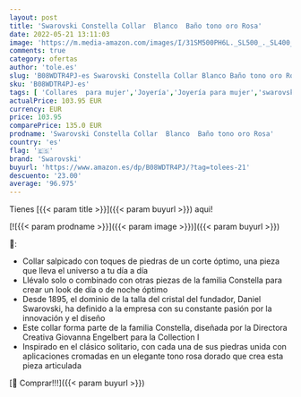 ```yaml
---
layout: post
title: 'Swarovski Constella Collar  Blanco  Baño tono oro Rosa'
date: 2022-05-21 13:11:03
image: 'https://m.media-amazon.com/images/I/31SM500PH6L._SL500_._SL400_.jpg'
comments: true
category: ofertas
author: 'tole.es'
slug: 'B08WDTR4PJ-es Swarovski Constella Collar Blanco Baño tono oro Rosa'
sku: 'B08WDTR4PJ-es'
tags: [ 'Collares  para mujer','Joyería','Joyería para mujer','swarovski','🇪🇸', ]
actualPrice: 103.95 EUR
currency: EUR
price: 103.95
comparePrice: 135.0 EUR
prodname: 'Swarovski Constella Collar  Blanco  Baño tono oro Rosa'
country: 'es'
flag: '🇪🇸'
brand: 'Swarovski'
buyurl: 'https://www.amazon.es/dp/B08WDTR4PJ/?tag=tolees-21'
descuento: '23.00'
average: '96.975'
---
```


Tienes [{{< param title >}}]({{< param buyurl >}}) aqui!

[![{{< param prodname >}}]({{< param image >}})]({{< param buyurl >}})

🔎:

- Collar salpicado con toques de piedras de un corte óptimo, una pieza que lleva el universo a tu día a día
- Llévalo solo o combinado con otras piezas de la familia Constella para crear un look de día o de noche óptimo
- Desde 1895, el dominio de la talla del cristal del fundador, Daniel Swarovski, ha definido a la empresa con su constante pasión por la innovación y el diseño
- Este collar forma parte de la familia Constella, diseñada por la Directora Creativa Giovanna Engelbert para la Collection I
- Inspirado en el clásico solitario, con cada una de sus piedras unida con aplicaciones cromadas en un elegante tono rosa dorado que crea esta pieza articulada

[🛒 Comprar!!!]({{< param buyurl >}})
